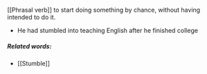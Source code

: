 [[Phrasal verb]]
to start doing something by chance, without having intended to do it.

- He had stumbled into teaching English after he finished college

##### Related words:
- [[Stumble]] 
